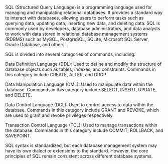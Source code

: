 SQL (Structured Query Language) is a programming language used for managing and manipulating relational databases.
It provides a standard way to interact with databases, allowing users to perform tasks such as querying data,
updating data, inserting new data, and deleting data. SQL is commonly used by developers, database administrators,
and data analysts to work with data stored in relational database management systems (RDBMS) such as MySQL,
PostgreSQL, SQLite, Microsoft SQL Server, Oracle Database, and others.

SQL is divided into several categories of commands, including:

Data Definition Language (DDL): Used to define and modify the structure of database objects such as tables, indexes,
and constraints. Commands in this category include CREATE, ALTER, and DROP.

Data Manipulation Language (DML): Used to manipulate data within the database.
Commands in this category include SELECT, INSERT, UPDATE, and DELETE.

Data Control Language (DCL): Used to control access to data within the database.
Commands in this category include GRANT and REVOKE, which are used to grant and revoke privileges respectively.

Transaction Control Language (TCL): Used to manage transactions within the database.
Commands in this category include COMMIT, ROLLBACK, and SAVEPOINT.

SQL syntax is standardized, but each database management system may have its own dialect or extensions to the standard. 
However, the core principles of SQL remain consistent across different database systems.
